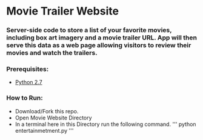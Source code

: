 # Movie Trailer Website

### Server-side code to store a list of your favorite movies, including box art imagery and a movie trailer URL. App will then serve this data as a web page allowing visitors to review their movies and watch the trailers.

### Prerequisites:
- [Python 2.7](https://www.python.org/downloads/)
### How to Run:
- Download/Fork this repo.
- Open Movie Website Directory
- In a terminal here in this Directory run the following command.
'''
    python entertainmetment.py
'''

